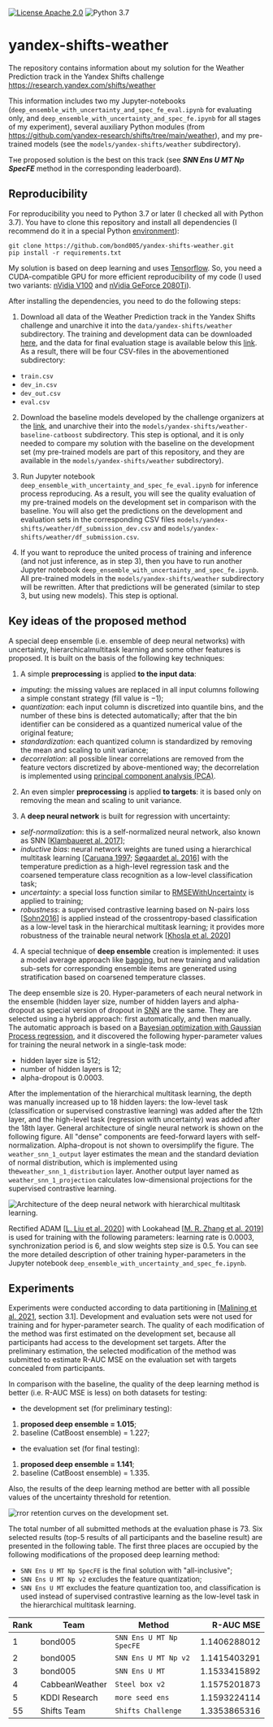 [![License Apache 2.0](https://img.shields.io/badge/license-Apache%202.0-blue.svg)](https://github.com/bond005/impartial_text_cls/blob/master/LICENSE)
![Python 3.7](https://img.shields.io/badge/python-3.7-green.svg)

# yandex-shifts-weather

The repository contains information about my solution for the Weather Prediction track in the Yandex Shifts challenge https://research.yandex.com/shifts/weather

This information includes two my Jupyter-notebooks (`deep_ensemble_with_uncertainty_and_spec_fe_eval.ipynb` for evaluating only, and `deep_ensemble_with_uncertainty_and_spec_fe.ipynb` for all stages of my experiment), several auxiliary Python modules (from https://github.com/yandex-research/shifts/tree/main/weather), and my pre-trained models (see the `models/yandex-shifts/weather` subdirectory).

Tнe proposed solution is the best on this track (see <b><i>SNN Ens U MT Np SpecFE</i></b> method in the corresponding leaderboard).

Reproducibility
---------------

For reproducibility you need to Python 3.7 or later (I checked all with Python 3.7). You have to clone this repository and install all dependencies (I recommend do it in a special Python [environment](https://docs.python.org/3/glossary.html#term-virtual-environment)):

```
git clone https://github.com/bond005/yandex-shifts-weather.git
pip install -r requirements.txt
```

My solution is based on deep learning and uses [Tensorflow](https://www.tensorflow.org). So, you need a CUDA-compatible GPU for more efficient reproducibility of my code (I used two variants: [nVidia V100](https://www.nvidia.com/en-us/data-center/v100) and [nVidia GeForce 2080Ti](https://www.nvidia.com/en-us/geforce/graphics-cards/rtx-2080-ti/)).

After installing the dependencies, you need to do the following steps:

1. Download all data of the Weather Prediction track in the Yandex Shifts challenge and unarchive it into the `data/yandex-shifts/weather` subdirectory. The training and development data can be downloaded [here](https://storage.yandexcloud.net/yandex-research/shifts/weather/canonical-trn-dev-data.tar), and the data for final evaluation stage is available below this [link](https://storage.yandexcloud.net/yandex-research/shifts/weather/canonical-eval-data.tar). As a result, there will be four CSV-files in the abovementioned subdirectory:

- `train.csv`
- `dev_in.csv`
- `dev_out.csv`
- `eval.csv`

2. Download the baseline models developed by the challenge organizers at the [link](https://storage.yandexcloud.net/yandex-research/shifts/weather/baseline-models.tar), and unarchive their into the `models/yandex-shifts/weather-baseline-catboost` subdirectory. This step is optional, and it is only needed to compare my solution with the baseline on the development set (my pre-trained models are part of this repository, and they are available in the `models/yandex-shifts/weather` subdirectory).

3. Run Jupyter notebook `deep_ensemble_with_uncertainty_and_spec_fe_eval.ipynb` for inference process reproducing. As a result, you will see the quality evaluation of my pre-trained models on the development set in comparison with the baseline. You will also get the predictions on the development and evaluation sets in the corresponding CSV files `models/yandex-shifts/weather/df_submission_dev.csv` and `models/yandex-shifts/weather/df_submission.csv`.

4. If you want to reproduce the united process of training and inference (and not just inference, as in step 3), then you have to run another Jupyter notebook `deep_ensemble_with_uncertainty_and_spec_fe.ipynb`. All pre-trained models in the `models/yandex-shifts/weather` subdirectory will be rewritten. After that predictions will be generated (similar to step 3, but using new models). This step is optional.

Key ideas of the proposed method
--------------------------------

A special deep ensemble (i.e.  ensemble of deep neural networks) with uncertainty, hierarchicalmultitask learning and some other features is proposed. It is built on the basis of the following key techniques:

1.  A simple **preprocessing** is applied **to the input data**:
- *imputing*:  the missing values are replaced in all input columns following a simple constant strategy (fill value is −1);
- *quantization*: each input column is discretized into quantile bins, and the number of these bins is detected automatically; after that the bin identifier can be considered as a quantized numerical value of the original feature;
- *standardization*: each quantized column is standardized by removing the mean and scaling to unit variance;
- *decorrelation*:  all possible linear correlations are removed from the feature vectors discretized by above-mentioned way; the decorrelation is implemented using [principal component analysis (PCA)](https://en.wikipedia.org/wiki/Principal_component_analysis).

2. An even simpler **preprocessing** is applied **to targets**: it is based only on removing the mean and scaling to unit variance.

3. A **deep neural network** is built for regression with uncertainty:

- *self-normalization*: this is a self-normalized neural network, also known as SNN \[[Klambaueret al. 2017](https://proceedings.neurips.cc/paper/2017/file/5d44ee6f2c3f71b73125876103c8f6c4-Paper.pdf)\];
- *inductive bias*: neural network weights are tuned using a hierarchical multitask learning \[[Caruana 1997](https://www.cs.cornell.edu/~caruana/mlj97.pdf); [Søgaardet al. 2016](https://aclanthology.org/P16-2038.pdf)\] with the temperature prediction as a high-level regression task and the coarsened temperature class recognition as a low-level classification task;
- *uncertainty*: a special loss function similar to [RMSEWithUncertainty](https://catboost.ai/en/docs/concepts/loss-functions-regression#RMSEWithUncertainty) is applied to training;
- *robustness*: a supervised contrastive learning based on N-pairs loss \[[Sohn2016](https://proceedings.neurips.cc/paper/2016/file/6b180037abbebea991d8b1232f8a8ca9-Paper.pdf)\] is applied instead of the crossentropy-based classification as a low-level task in the hierarchical multitask learning; it provides more robustness of the trainable neural network \[[Khosla et al. 2020](https://proceedings.neurips.cc/paper/2020/file/d89a66c7c80a29b1bdbab0f2a1a94af8-Paper.pdf)\]

4. A special technique of **deep ensemble** creation is implemented: it uses a model average approach like [bagging](https://en.wikipedia.org/wiki/Bootstrap_aggregating), but new training and validation sub-sets for corresponding ensemble items are generated using stratification based on coarsened temperature classes.

The deep ensemble size is 20. Hyper-parameters of each neural network in the ensemble (hidden layer size, number of hidden layers and alpha-dropout as special version of dropout in [SNN](https://proceedings.neurips.cc/paper/2017/file/5d44ee6f2c3f71b73125876103c8f6c4-Paper.pdf) are the same. They are selected using a hybrid approach: first automatically, and then manually. The automatic approach is based on a [Bayesian optimization with Gaussian Process regression](https://scikit-optimize.github.io/stable/auto_examples/bayesian-optimization.html), and it discovered the following hyper-parameter values for training the neural network in a single-task mode:

- hidden layer size is 512;
- number of hidden layers is 12;
- alpha-dropout is 0.0003.

After the implementation of the hierarchical multitask learning, the depth was manually increased up to 18 hidden layers: the low-level task (classification or supervised constrastive learning) was added after the 12th layer, and the high-level task (regression with uncertainty) was added after the 18th layer. General architecture of single neural network is shown on the following figure. All "dense" components are feed-forward layers with self-normalization. Alpha-dropout is not shown to oversimplify the figure. The `weather_snn_1_output` layer estimates the mean and the standard deviation of normal distribution, which is implemented using the`weather_snn_1_distribution` layer. Another output layer named as `weather_snn_1_projection` calculates low-dimensional projections for the supervised contrastive learning.


![][nn_structure]

[nn_structure]: images/deep_ensemble.png "Architecture of the deep neural network with hierarchical multitask learning."

Rectified ADAM \[[L. Liu et al. 2020](https://arxiv.org/pdf/1908.03265)\] with Lookahead \[[M. R. Zhang et al. 2019](https://proceedings.neurips.cc/paper/2019/file/90fd4f88f588ae64038134f1eeaa023f-Paper.pdf)\] is used for training with the following parameters: learning rate is 0.0003, synchronization period is 6, and slow weights step size is 0.5. You can see the more detailed description of other training hyper-parameters in the Jupyter notebook `deep_ensemble_with_uncertainty_and_spec_fe.ipynb`.

Experiments
-----------

Experiments were conducted according to data partitioning in \[[Malining et al. 2021](https://arxiv.org/pdf/2107.07455.pdf), section 3.1\]. Development and evaluation sets were not used for training and for hyper-parameter search. The quality of each modification of the method was first estimated on the development set, because all participants had access to the development set targets. After the preliminary estimation, the selected modification of the method was submitted to estimate R-AUC MSE on the evaluation set with targets concealed from participants.

In comparison with the baseline, the quality of the deep learning method is better (i.e. R-AUC MSE is less) on both datasets for testing:

- the development set (for preliminary testing):

1. **proposed deep ensemble = 1.015**;
2. baseline (CatBoost ensemble) = 1.227;

- the evaluation set (for final testing):

1. **proposed deep ensemble = 1.141**;
2. baseline (CatBoost ensemble) = 1.335.

Also, the results of the deep learning method are better with all possible values of the uncertainty threshold for retention.

![][error_retenction_curves]

[error_retenction_curves]: images/devset-results.png "rror retention curves on the development set."

The total number of all submitted methods at the evaluation phase is 73. Six selected results (top-5 results of all participants and the baseline result) are presented in the following table. The first three places are occupied by the following modifications of the proposed deep learning method:

- `SNN Ens U MT Np SpecFE` is the final solution with "all-inclusive";
- `SNN Ens U MT Np v2` excludes the feature quantization;
- `SNN Ens U MT` excludes the feature quantization too, and classification is used instead of supervised contrastive learning as the low-level task in the hierarchical multitask learning.

| Rank | Team           | Method                   | R-AUC MSE    |
| ---- | -------------- | ------------------------ | -----------: |
| 1    | bond005        | `SNN Ens U MT Np SpecFE` | 1.1406288012 |
| 2    | bond005        | `SNN Ens U MT Np v2`     | 1.1415403291 |
| 3    | bond005        | `SNN Ens U MT`           | 1.1533415892 |
| 4    | CabbeanWeather | `Steel box v2`           | 1.1575201873 |
| 5    | KDDI Research  | `more seed ens`          | 1.1593224114 |
| 55   | Shifts Team    | `Shifts Challenge`       | 1.3353865316 |
